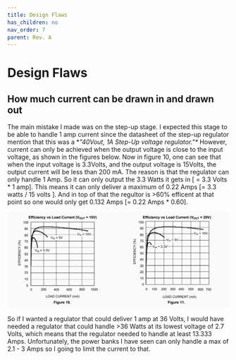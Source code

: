 ```yaml
---
title: Design Flaws
has_children: no
nav_order: 7
parent: Rev. A
---
```




# Design Flaws

## How much current can be drawn in and drawn out

The main mistake I made was on the step-up stage. I expected this stage to be able to handle 1 amp current since the datasheet of the step-up regulator mention that this was a **"40Vout, 1A Step-Up voltage regulator."\** However, current can only be achieved when the output voltage is close to the input voltage, as shown in the figures below. Now in figure 10, one can see that when the input voltage is 3.3Volts, and the output voltage is 15Volts, the output current will be less than 200 mA. The reason is that the regulator can only handle 1 Amp. So it can only output the 3.3 Watts it gets in [ = 3.3 Volts * 1 amp]. This means it can only deliver a maximum of 0.22 Amps [= 3.3 watts / 15 volts ]. And in top of that the regultor is >60% efficent at that point so one would only get  0.132 Amps [= 0.22 Amps * 0.60].

![LMR64010 current chart](https://raw.githubusercontent.com/edmugu/arduino_adjustable_power_supply/master/documentation/snippets/lmr64010_current_chart.PNG)

So if I wanted a regulator that could deliver 1 amp at 36 Volts, I would have needed a regulator that could handle >36 Watts at its lowest voltage of 2.7 Volts, which means that the regulator needed to handle at least 13.333 Amps. Unfortunately, the power banks I have seen can only handle a max of 2.1 - 3 Amps so I going to limit the current to that. 







